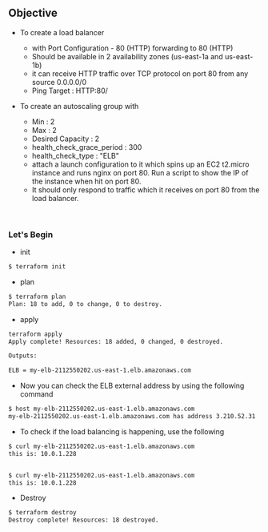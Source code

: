 ## Objective

- To create a load balancer  
    - with Port Configuration - 80 (HTTP) forwarding to 80 (HTTP)
    - Should be available in 2 availability zones (us-east-1a and us-east-1b)
    - it can receive HTTP traffic over TCP protocol on port 80 from any source 0.0.0.0/0
    - Ping Target : HTTP:80/
    
 - To create an autoscaling group with
    - Min : 2
    - Max : 2
    - Desired Capacity : 2
    - health_check_grace_period : 300
    - health_check_type         : "ELB"
    - attach a launch configuration to it which spins up an EC2 t2.micro instance and runs nginx on port 80.
    Run a script to show the IP of the instance when hit on port 80.
    - It should only respond to traffic which it receives on port 80 from the load balancer.
    
    
<br>

### Let's Begin


- init
```bash
$ terraform init
```

- plan
```bash
$ terraform plan
Plan: 18 to add, 0 to change, 0 to destroy.
```

- apply
```bash
terraform apply
Apply complete! Resources: 18 added, 0 changed, 0 destroyed.

Outputs:

ELB = my-elb-2112550202.us-east-1.elb.amazonaws.com
```


- Now you can check the ELB external address by using the following command
```bash
$ host my-elb-2112550202.us-east-1.elb.amazonaws.com
my-elb-2112550202.us-east-1.elb.amazonaws.com has address 3.210.52.31
```

- To check if the load balancing is happening, use the following
```bash
$ curl my-elb-2112550202.us-east-1.elb.amazonaws.com
this is: 10.0.1.228


$ curl my-elb-2112550202.us-east-1.elb.amazonaws.com
this is: 10.0.1.228
```


- Destroy
```bash
$ terraform destroy
Destroy complete! Resources: 18 destroyed.
```

